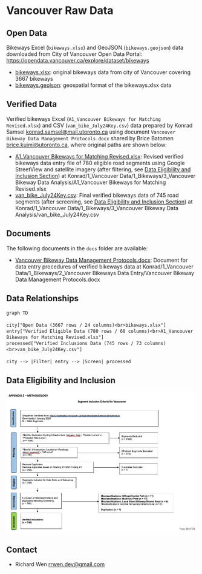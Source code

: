 # Vancouver Raw Data

## Open Data

Bikeways Excel (`bikeways.xlsx`) and GeoJSON (`bikeways.geojson`) data downloaded from City of Vancouver Open Data Portal: https://opendata.vancouver.ca/explore/dataset/bikeways

* [bikeways.xlsx](bikeways.xlsx): original bikeways data from city of Vancouver covering 3667 bikeways
* [bikeways.geojson](bikeways.geojson): geospatial format of the bikeways.xlsx data

## Verified Data

Verified bikeways Excel (`A1_Vancouver Bikeways for Matching Revised.xlsx`) and CSV (`van_bike_July24Key.csv`) data prepared by Konrad Samsel <konrad.samsel@mail.utoronto.ca> using document `Vancouver Bikeway Data Management Protocols.docx` shared by Brice Batomen <brice.kuimi@utoronto.ca>, where original paths are shown below:

* [A1_Vancouver Bikeways for Matching Revised.xlsx](A1_Vancouver%20Bikeways%20for%20Matching%20Revised.xlsx): Revised verified bikeways data entry file of 780 eligible road segments using Google StreetView and satellite imagery (after filtering, see [Data Eligibility and Inclusion Section](#data-eligibility-and-inclusion)) at Konrad/1_Vancouver Data/1_Bikeways/3_Vancouver Bikeway Data Analysis/A1_Vancouver Bikeways for Matching Revised.xlsx
* [van_bike_July24Key.csv](van_bike_July24Key.csv): Final verified bikeways data of 745 road segments (after screening, see [Data Eligibility and Inclusion Section](#data-eligibility-and-inclusion)) at Konrad/1_Vancouver Data/1_Bikeways/3_Vancouver Bikeway Data Analysis/van_bike_July24Key.csv

## Documents

The following documents in the `docs` folder are available:

* [Vancouver Bikeway Data Management Protocols.docx](docs/Vancouver%20Bikeway%20Data%20Management%20Protocols.docx): Document for data entry procedures of verified bikeways data at Konrad/1_Vancouver Data/1_Bikeways/2_Vancouver Bikeways Data Entry/Vancouver Bikeway Data Management Protocols.docx

## Data Relationships

```mermaid
graph TD

city["Open Data (3667 rows / 24 columns)<br>bikeways.xlsx"]
entry["Verified Eligible Data (780 rows / 60 columns)<br>A1_Vancouver Bikeways for Matching Revised.xlsx"]
processed["Verified Inclusions Data (745 rows / 73 columns)<br>van_bike_July24Key.csv"]

city --> |Filter| entry --> |Screen| processed
```

## Data Eligibility and Inclusion

![Data Inclusion Diagram](img/vancouver-data-inclusion.jpg)

## Contact

* Richard Wen <rrwen.dev@gmail.com>